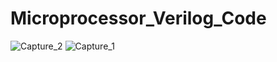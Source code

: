 # Microprocessor_Verilog_Code

![Capture_2](https://github.com/user-attachments/assets/bf0b5177-10fd-43e6-a3d6-80c947ef7eef)
![Capture_1](https://github.com/user-attachments/assets/23391a9e-5f97-4001-a489-fb1838e3425f)
